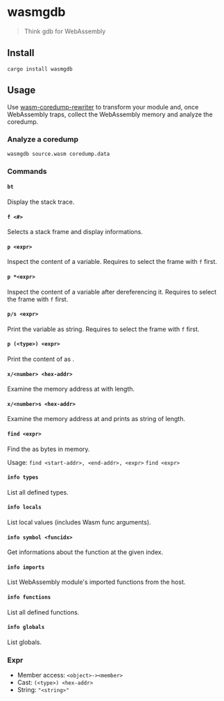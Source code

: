 # wasmgdb

> Think gdb for WebAssembly

## Install

```
cargo install wasmgdb
```

## Usage

Use [wasm-coredump-rewriter] to transform your module and, once WebAssembly
traps, collect the WebAssembly memory and analyze the coredump.

### Analyze a coredump

```
wasmgdb source.wasm coredump.data
```

### Commands

#### `bt`

Display the stack trace.

#### `f <#>`

Selects a stack frame and display informations.

#### `p <expr>`

Inspect the content of a variable.
Requires to select the frame with `f` first.

#### `p *<expr>`

Inspect the content of a variable after dereferencing it.
Requires to select the frame with `f` first.

#### `p/s <expr>`

Print the variable as string.
Requires to select the frame with `f` first.

#### `p (<type>) <expr>`

Print the content of <expr> as <type>.

#### `x/<number> <hex-addr>`

Examine the memory address at <hex-addr> with <number> length.

#### `x/<number>s <hex-addr>`

Examine the memory address at <hex-addr> and prints as string of <number> length.

#### `find <expr>`

Find the <expr> as bytes in memory.

Usage:
`find <start-addr>, <end-addr>, <expr>`
`find <expr>`

#### `info types`

List all defined types.

#### `info locals`

List local values (includes Wasm func arguments).

#### `info symbol <funcidx>`

Get informations about the function at the given index.

#### `info imports`

List WebAssembly module's imported functions from the host.

#### `info functions`

List all defined functions.

#### `info globals`

List globals.

### Expr

- Member access: `<object>-><member>`
- Cast: `(<type>) <hex-addr>`
- String: `"<string>"`

[wasm-coredump-rewriter]: https://github.com/xtuc/wasm-coredump/tree/main/bin/rewriter
